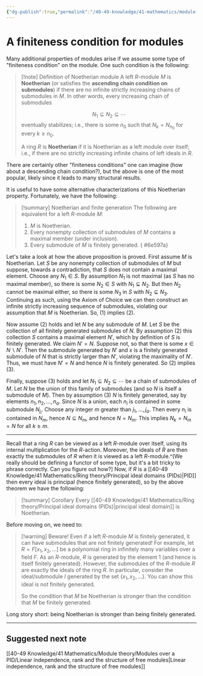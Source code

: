 ```yaml
---
{"dg-publish":true,"permalink":"/40-49-knowledge/41-mathematics/module-theory/modules-over-a-pid/noetherian-modules/","tags":["module_theory"],"updated":"2024-11-12T06:49:36-08:00"}
---
```


# A finiteness condition for modules

Many additional properties of modules arise if we assume some type of "finiteness condition" on the module. One such condition is the following:

> [!note] Definition of Noetherian module
> A left $R$-module $M$ is **Noetherian** (or satisfies the **ascending chain condition on submodules**) if there are no infinite strictly increasing chains of submodules in $M$. In other words, every increasing chain of submodules
> 
> $$N_1\subseteq N_2\subseteq \cdots$$eventually stabilizes; i.e., there is some $n_0$ such that $N_k=N_{n_0}$ for every $k\geq n_0$.
> 
> A ring $R$ is **Noetherian** if it is Noetherian as a left module over itself; i.e., if there are no strictly increasing infinite chains of left ideals in $R$.

There are certainly other "finiteness conditions" one can imagine (how about a descending chain condition?), but the above is one of the most popular, likely since it leads to many structural results.

It is useful to have some alternative characterizations of this Noetherian property. Fortunately, we have the following:

> [!summary] Noetherian and finite generation
> The following are equivalent for a left $R$-module $M$:
> 1. $M$ is Noetherian.
> 2. Every nonempty collection of submodules of $M$ contains a maximal member (under inclusion).
> 3. Every submodule of $M$ is finitely generated.
{ #6e597a}


Let's take a look at how the above proposition is proved. First assume $M$ is Noetherian. Let $S$ be any nonempty collection of submodules of $M$ but suppose, towards a contradiction, that $S$ does not contain a maximal element. Choose any $N_1\in S$. By assumption $N_1$ is not maximal (as $S$ has no maximal member), so there is some $N_2\in S$ with $N_1\subsetneq N_2$. But then $N_2$ cannot be maximal either, so there is some $N_3$ in $S$ with $N_2\subsetneq N_3$. Continuing as such, using the Axiom of Choice we can then construct an infinite strictly increasing sequence of submodules, violating our assumption that $M$ is Noetherian. So, (1) implies (2).

Now assume (2) holds and let $N$ be any submodule of $M$. Let $S$ be the collection of all finitely generated submodules of $N$. By assumption (2) this collection $S$ contains a maximal element $N'$, which by definition of $S$ is finitely generated. We claim $N'=N$. Suppose not, so that there is some $x\in N\backslash N'$. Then the submodule generated by $N'$ and $x$ is a finitely generated submodule of $N$ that is strictly larger than $N'$, violating the maximality of $N'$. Thus, we must have $N'=N$ and hence $N$ is finitely generated. So (2) implies (3).

Finally, suppose (3) holds and let $N_1\subseteq N_2\subseteq \cdots$ be a chain of submodules of $M$. Let $N$ be the union of this family of submodules (and so $N$ is itself a submodule of $M$). Then by assumption (3) $N$ is finitely generated, say by elements $n_1, n_2,\ldots, n_a$. Since $N$ is a union, each $n_i$ is contained in some submodule $N_{j_i}$. Choose any integer $m$ greater than $j_1,\ldots, j_a$. Then every $n_i$ is contained in $N_m$, hence $N\subseteq N_m$, and hence $N=N_m$. This implies $N_k=N_m=N$ for all $k\geq m$.

---

Recall that a ring $R$ can be viewed as a left $R$-module over itself, using its internal multiplication for the $R$-action. Moreover, the ideals of $R$ are then exactly the submodules of $R$ when it is viewed as a left $R$-module.^[We really should be defining a functor of some type, but it's a bit tricky to phrase correctly. Can you figure out how?] Now, if $R$ is a [[40-49 Knowledge/41 Mathematics/Ring theory/Principal ideal domains (PIDs)\|PID]] then every ideal is principal (hence finitely generated), so by the above theorem we have the following:

> [!summary] Corollary
> Every [[40-49 Knowledge/41 Mathematics/Ring theory/Principal ideal domains (PIDs)\|principal ideal domain]] is Noetherian.

Before moving on, we need to:

> [!warning] Beware!
> Even if a left $R$-module $M$ is finitely generated, it can have submodules that are not finitely generated! For example, let $R=F[x_1,x_2,\ldots]$ be a polynomial ring in infinitely many variables over a field $F$. As an $R$-module, $R$ is generated by the element $1$ (and hence is itself finitely generated). However, the submodules of the $R$-module $R$ are exactly the ideals of the ring $R$. In particular, consider the ideal/submodule $I$ generated by the set $\{x_1,x_2,\ldots\}$. You can show this ideal is not finitely generated.
>
> So the condition that $M$ be Noetherian is stronger than the condition that $M$ be finitely generated.

Long story short: being Noetherian is stronger than being finitely generated.

---
## Suggested next note

[[40-49 Knowledge/41 Mathematics/Module theory/Modules over a PID/Linear independence, rank and the structure of free modules\|Linear independence, rank and the structure of free modules]]